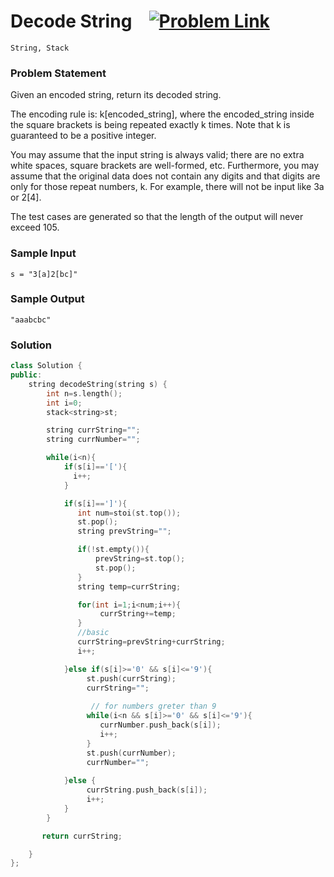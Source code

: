
# Decode String &ensp;  [![Problem Link](https://img.shields.io/badge/-LeetCode-FFA116?style=for-the-badge&logo=LeetCode&logoColor=black)](https://leetcode.com/problems/decode-string/description/)

```
String, Stack
``` 
### Problem Statement 
Given an encoded string, return its decoded string.

The encoding rule is: k[encoded_string], where the encoded_string inside the square brackets is being repeated exactly k times. Note that k is guaranteed to be a positive integer.

You may assume that the input string is always valid; there are no extra white spaces, square brackets are well-formed, etc. Furthermore, you may assume that the original data does not contain any digits and that digits are only for those repeat numbers, k. For example, there will not be input like 3a or 2[4].

The test cases are generated so that the length of the output will never exceed 105.

### Sample Input
```
s = "3[a]2[bc]"
```
### Sample Output
```
"aaabcbc"
```

### Solution
```cpp
class Solution {
public:
    string decodeString(string s) {
        int n=s.length();
        int i=0;
        stack<string>st;

        string currString="";
        string currNumber="";

        while(i<n){
            if(s[i]=='['){
              i++;
            }

            if(s[i]==']'){
               int num=stoi(st.top());
               st.pop();
               string prevString="";

               if(!st.empty()){
                   prevString=st.top();
                   st.pop();
               }
               string temp=currString;

               for(int i=1;i<num;i++){
                    currString+=temp;
               }
               //basic 
               currString=prevString+currString;
               i++;

            }else if(s[i]>='0' && s[i]<='9'){
                 st.push(currString);
                 currString="";
                 
                  // for numbers greter than 9
                 while(i<n && s[i]>='0' && s[i]<='9'){
                    currNumber.push_back(s[i]);
                    i++;
                 }
                 st.push(currNumber);
                 currNumber="";
                
            }else {
                 currString.push_back(s[i]); 
                 i++;
            }
        }

       return currString;

    }
};
```